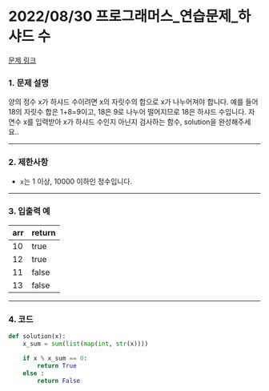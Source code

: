 # 2022/08/30 프로그래머스_연습문제_하샤드 수

[문제 링크](https://school.programmers.co.kr/learn/courses/30/lessons/12947)

### **1. 문제 설명**

양의 정수 x가 하샤드 수이려면 x의 자릿수의 합으로 x가 나누어져야 합니다. 예를 들어 18의 자릿수 합은 1+8=9이고, 18은 9로 나누어 떨어지므로 18은 하샤드 수입니다. 자연수 x를 입력받아 x가 하샤드 수인지 아닌지 검사하는 함수, solution을 완성해주세요..

---

### **2. 제한사항**

- `x`는 1 이상, 10000 이하인 정수입니다.

---

### **3. 입출력 예**

| arr | return |
| --- | --- |
| 10 | true |
| 12 | true |
| 11 | false |
| 13 | false |

---

### 4. 코드

```python
def solution(x):
    x_sum = sum(list(map(int, str(x))))

    if x % x_sum == 0:
        return True
    else : 
        return False
```